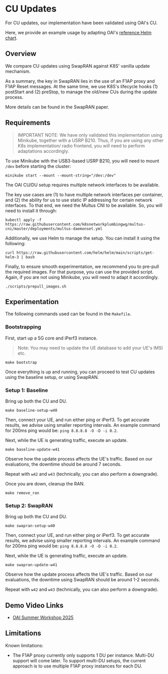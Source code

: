 # CU Updates

For CU updates, our implementation have been validated using OAI's CU.

Here, we provide an example usage by adapting OAI's [reference Helm chart](https://gitlab.eurecom.fr/oai/cn5g/oai-cn5g-fed).

## Overview

We compare CU updates using SwapRAN against K8S' vanilla update mechanism.

As a summary, the key in SwapRAN lies in the use of an F1AP proxy and F1AP Reset messages.
At the same time, we use K8S's lifecycle hooks (1) postStart and (2) preStop, to manage the old/new CUs during the update process. 

More details can be found in the SwapRAN paper.

## Requirements

> IMPORTANT NOTE: We have only validated this implementation using Minikube, together with a USRP B210. 
Thus, if you are using any other K8s implementation/ radio frontend, you will need to perform adaptations accordingly.

To use Minikube with the USB3-based USRP B210, you will need to mount `/dev` before starting the cluster:
```
minikube start --mount --mount-string="/dev:/dev"
```

The OAI CU/DU setup requires multiple network interfaces to be available. 

The key use cases are (1) to have multiple network interfaces per container, and (2) the ability for us to use static IP addressing for certain network interfaces. To that end, we need the Multus CNI to be available. So, you will need to install it through:
```
kubectl apply -f https://raw.githubusercontent.com/k8snetworkplumbingwg/multus-cni/master/deployments/multus-daemonset.yml
```

Additionally, we use Helm to manage the setup. You can install it using the following:
```
curl https://raw.githubusercontent.com/helm/helm/main/scripts/get-helm-3 | bash
```

Finally, to ensure smooth experimentation, we recommend you to pre-pull the required images.
For that purpose, you can use the provided script.
Again, if you are not using Minikube, you will need to adapt it accordingly.
```
./scripts/prepull_images.sh
```

## Experimentation

The following commands used can be found in the `Makefile`. 

### Bootstrapping
First, start up a 5G core and iPerf3 instance.
> Note: You may need to update the UE database to add your UE's IMSI etc.
```
make bootstrap
```

Once everything is up and running, you can proceed to test CU updates using the baseline setup, or using SwapRAN.

### Setup 1: Baseline

Bring up both the CU and DU.
```
make baseline-setup-w40
```

Then, connect your UE, and run either ping or iPerf3.
To get accurate results, we advise using smaller reporting intervals. 
An example command for 200ms ping would be: `ping 8.8.8.8 -O -D -i 0.2`.

Next, while the UE is generating traffic, execute an update.
```
make baseline-update-w41
```

Observe how the update process affects the UE's traffic. 
Based on our evaluations, the downtime should be around 7 seconds.

Repeat with `w42` and `w43` (technically, you can also perform a downgrade).

Once you are down, cleanup the RAN.
```
make remove_ran
```

### Setup 2: SwapRAN

Bring up both the CU and DU.
```
make swapran-setup-w40
```

Then, connect your UE, and run either ping or iPerf3.
To get accurate results, we advise using smaller reporting intervals. 
An example command for 200ms ping would be: `ping 8.8.8.8 -O -D -i 0.2`.

Next, while the UE is generating traffic, execute an update.
```
make swapran-update-w41
```

Observe how the update process affects the UE's traffic. 
Based on our evaluations, the downtime using SwapRAN should be around 1-2 seconds.

Repeat with `w42` and `w43` (technically, you can also perform a downgrade).

## Demo Video Links

- [OAI Summer Workshop 2025](https://youtu.be/7xD2kYkpmOM) 

## Limitations

Known limitations:
- The F1AP proxy currently only supports 1 DU per instance. 
Multi-DU support will come later. 
To support multi-DU setups, the current approach is to use multiple F1AP proxy instances for each DU.